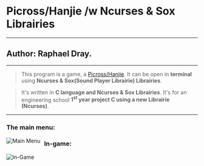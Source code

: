 # Picross/Hanjie /w Ncurses & Sox Librairies
---
## Author: Raphael Dray.
---
> This program is a game, a [Picross/Hanjie](https://fr.wikipedia.org/wiki/Picross).
> It can be open in **terminal** using **Ncurses & Sox(Sound Player Librairie) Librairies**.


> It's written in __C language and Ncurses & Sox Librairies__.
> It's for an engineering school **1<sup>st</sup> year project C using a new Librairie (Ncurses)**.


---
### The main menu:
<img src="./Capture2.PNG"
	 alt="Main Menu"
	 style="float: left; margin-right: 10px;" />


### In-game:
<img src="./Capture.PNG"
	 alt="In-Game"
	 style="float: left; margin-right: 10px;" />